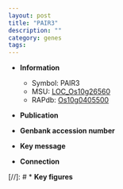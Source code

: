 ```yaml
---
layout: post
title: "PAIR3"
description: ""
category: genes
tags: 
---
```


* **Information**  
    + Symbol: PAIR3  
    + MSU: [LOC_Os10g26560](http://rice.uga.edu/cgi-bin/ORF_infopage.cgi?orf=LOC_Os10g26560)  
    + RAPdb: [Os10g0405500](http://rapdb.dna.affrc.go.jp/viewer/gbrowse_details/irgsp1?name=Os10g0405500)  

* **Publication**  

* **Genbank accession number**  

* **Key message**  

* **Connection**  

[//]: # * **Key figures**  


